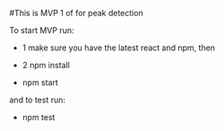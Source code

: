 #This is MVP 1 of for peak detection

To start MVP run:

- 1 make sure you have the latest react and npm, then

- 2 npm install

- npm start

and to test run:

- npm test
